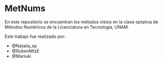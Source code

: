 # MetNums
En este repositorio se encuentran los  métodos vistos en la clase optativa de Métodos Numéricos de la Licenciatura en Tecnología, UNAM.

Este trabajo fue realizado por:
- @Natalia_sp
- @RubenMtzE
- @Mariuki
